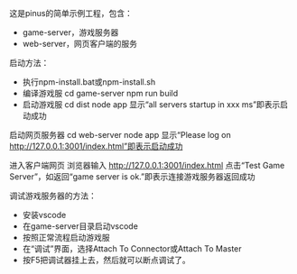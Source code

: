 ﻿这是pinus的简单示例工程，包含：
 * game-server，游戏服务器
 * web-server，网页客户端的服务

﻿启动方法：
 * 执行npm-install.bat或npm-install.sh
 * 编译游戏服
cd game-server
npm run build
 * 启动游戏服
cd dist
node app
显示“all servers startup in xxx ms”即表示启动成功

﻿启动网页服务器
cd web-server
node app
显示“Please log on http://127.0.0.1:3001/index.html”即表示启动成功

﻿进入客户端网页
浏览器输入
http://127.0.0.1:3001/index.html
点击“Test Game Server”，如返回“game server is ok.”即表示连接游戏服务器返回成功


调试游戏服务器的方法：
 * 安装vscode
 * 在game-server目录启动vscode
 * 按照正常流程启动游戏服
 * 在“调试”界面，选择Attach To Connector或Attach To Master
 * 按F5把调试器挂上去，然后就可以断点调试了。
